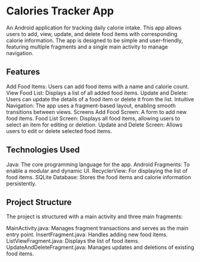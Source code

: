 # Calories Tracker App
An Android application for tracking daily calorie intake. This app allows users to add, view, update, and delete food items with corresponding calorie information. The app is designed to be simple and user-friendly, featuring multiple fragments and a single main activity to manage navigation.

## Features
Add Food Items: Users can add food items with a name and calorie count.
View Food List: Displays a list of all added food items.
Update and Delete: Users can update the details of a food item or delete it from the list.
Intuitive Navigation: The app uses a fragment-based layout, enabling smooth transitions between views.
Screens
Add Food Screen: A form to add new food items.
Food List Screen: Displays all food items, allowing users to select an item for editing or deletion.
Update and Delete Screen: Allows users to edit or delete selected food items.
## Technologies Used
Java: The core programming language for the app.
Android Fragments: To enable a modular and dynamic UI.
RecyclerView: For displaying the list of food items.
SQLite Database: Stores the food items and calorie information persistently.
## Project Structure
The project is structured with a main activity and three main fragments:

MainActivity.java: Manages fragment transactions and serves as the main entry point.
InsertFragment.java: Handles adding new food items.
ListViewFragment.java: Displays the list of food items.
UpdateAndDeleteFragment.java: Manages updates and deletions of existing food items.
